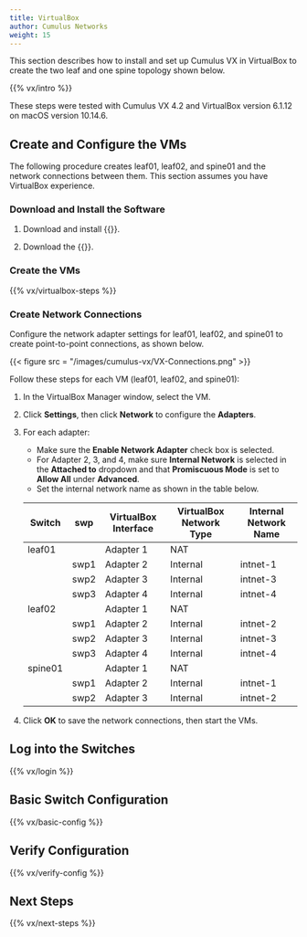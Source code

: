 ```yaml
---
title: VirtualBox
author: Cumulus Networks
weight: 15
---
```

This section describes how to install and set up Cumulus VX in VirtualBox to create the two leaf and one spine topology shown below.

{{% vx/intro %}}

These steps were tested with Cumulus VX 4.2 and VirtualBox version 6.1.12 on macOS version 10.14.6.

## Create and Configure the VMs

The following procedure creates leaf01, leaf02, and spine01 and the network connections between them. This section assumes you have VirtualBox experience.

### Download and Install the Software

1. Download and install {{<exlink url="https://www.virtualbox.org/wiki/Downloads" text="VirtualBox">}}.

2. Download the {{<exlink url="https://cumulusnetworks.com/products/cumulus-vx/download/" text="OVA VirtualBox image">}}.

### Create the VMs

{{% vx/virtualbox-steps %}}

### Create Network Connections

Configure the network adapter settings for leaf01, leaf02, and spine01 to create point-to-point connections, as shown below.

{{< figure src = "/images/cumulus-vx/VX-Connections.png" >}}

Follow these steps for each VM (leaf01, leaf02, and spine01):

1. In the VirtualBox Manager window, select the VM.

2. Click **Settings**, then click **Network** to configure the **Adapters**.

3. For each adapter:
   - Make sure the **Enable Network Adapter** check box is selected.
   - For Adapter 2, 3, and 4, make sure  **Internal Network** is selected in the **Attached to** dropdown and that **Promiscuous Mode** is set to **Allow All** under **Advanced**.
   - Set the internal network name as shown in the table below.

   | Switch    | swp      | VirtualBox Interface | VirtualBox Network Type | Internal Network Name |
   | --------- | ----     | -------------------- | ----------------------- | --------------------- |
   |leaf01     |          | Adapter 1            | NAT                     |                       |
   |           | swp1     | Adapter 2            | Internal                | intnet-1              |
   |           | swp2     | Adapter 3            | Internal                | intnet-3              |
   |           | swp3     | Adapter 4            | Internal                | intnet-4              |
   |leaf02     |          | Adapter 1            | NAT                     |                       |
   |           | swp1     | Adapter 2            | Internal                | intnet-2              |
   |           | swp2     | Adapter 3            | Internal                | intnet-3              |
   |           | swp3     | Adapter 4            | Internal                | intnet-4              |
   |spine01    |          | Adapter 1            | NAT                     |                       |
   |           | swp1     | Adapter 2            | Internal                | intnet-1              |
   |           | swp2     | Adapter 3            | Internal                | intnet-2              |

4. Click **OK** to save the network connections, then start the VMs.

## Log into the Switches

{{% vx/login %}}

## Basic Switch Configuration

{{% vx/basic-config %}}

## Verify Configuration

{{% vx/verify-config %}}

## Next Steps

{{% vx/next-steps %}}
